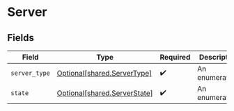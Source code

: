 # Server


## Fields

| Field                                                                  | Type                                                                   | Required                                                               | Description                                                            |
| ---------------------------------------------------------------------- | ---------------------------------------------------------------------- | ---------------------------------------------------------------------- | ---------------------------------------------------------------------- |
| `server_type`                                                          | [Optional[shared.ServerType]](undefined/models/shared/servertype.md)   | :heavy_check_mark:                                                     | An enumeration.                                                        |
| `state`                                                                | [Optional[shared.ServerState]](undefined/models/shared/serverstate.md) | :heavy_check_mark:                                                     | An enumeration.                                                        |